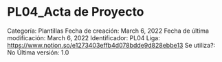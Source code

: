 # PL04_Acta de Proyecto

Categoría: Plantillas
Fecha de creación: March 6, 2022
Fecha de última modificación: March 6, 2022
Identificador: PL04
Liga: https://www.notion.so/e1273403effb4d078bdde9d828ebbe13
Se utiliza?: No
Última versión: 1.0